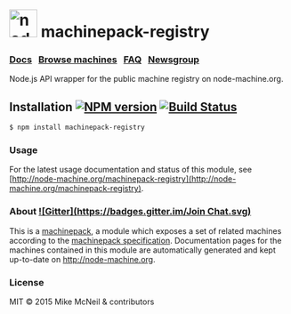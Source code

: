 <h1>
  <a href="http://node-machine.org/machinepack-registry"><img alt="node-machine logo" title="The Node-Machine Project" src="http://node-machine.org/images/machine-anthropomorph-for-white-bg.png" width="50" /></a>
  machinepack-registry
</h1>

### [Docs](http://node-machine.org/machinepack-registry) &nbsp; [Browse machines](http://node-machine.org/machinepacks) &nbsp;  [FAQ](http://node-machine.org/implementing/FAQ)  &nbsp;  [Newsgroup](https://groups.google.com/forum/?hl=en#!forum/node-machine)

Node.js API wrapper for the public machine registry on node-machine.org.


## Installation [![NPM version](https://badge.fury.io/js/machinepack-registry.svg)](http://badge.fury.io/js/machinepack-registry) [![Build Status](https://travis-ci.org/mikermcneil/machinepack-registry.png?branch=master)](https://travis-ci.org/mikermcneil/machinepack-registry)

```sh
$ npm install machinepack-registry
```

### Usage

For the latest usage documentation and status of this module, see [http://node-machine.org/machinepack-registry](http://node-machine.org/machinepack-registry).

### About [![Gitter](https://badges.gitter.im/Join Chat.svg)](https://gitter.im/node-machine/general?utm_source=badge&utm_medium=badge&utm_campaign=pr-badge&utm_content=badge)

This is a [machinepack](http://node-machine.org/), a module which exposes a set of related machines according to the [machinepack specification](http://node-machine.org/spec/machinepack).
Documentation pages for the machines contained in this module are automatically generated and kept up-to-date on http://node-machine.org.

### License

MIT &copy; 2015 Mike McNeil & contributors

